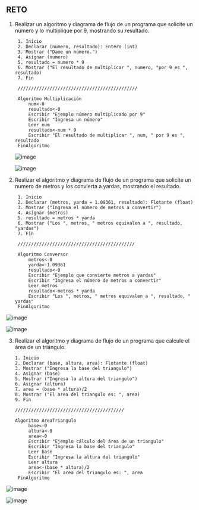 ## RETO
1. Realizar un algoritmo y diagrama de flujo de un programa que solicite un número y lo multiplique por 9, mostrando su resultado.

        1. Inicio
        2. Declarar (numero, resultado): Entero (int)
        3. Mostrar ("Dame un número.")
        4. Asignar (numero)
        5. resultado = numero * 9
        6. Mostrar ("El resultado de multiplicar ", numero, "por 9 es ", resultado)
        7. Fin
        
        /////////////////////////////////////////////
        
        Algoritmo Multiplicación
            num<-0
            resultado<-0
            Escribir "Ejemplo número multiplicado por 9"
            Escribir "Ingresa un número"
            Leer num
            resultado<-num * 9
            Escribir "El resultado de multiplicar ", num, " por 9 es ", resultado
        FinAlgoritmo
   
    ![image](https://user-images.githubusercontent.com/113545673/191580846-790a5d64-274b-4cb5-b09c-3345966323a5.png)

    ![image](https://user-images.githubusercontent.com/113545673/191582234-7e88105f-3d7a-4226-af63-f51250225e21.png)


2. Realizar el algoritmo y diagrama de flujo de un programa que solicite un numero de metros y los convierta a yardas, mostrando el resultado.
      
        1. Inicio
        2. Declarar (metros, yarda = 1.09361, resultado): Flotante (float)
        3. Mostrar ("Ingresa el número de metros a convertir")
        4. Asignar (metros)
        5. resultado = metros * yarda
        6. Mostrar ("Los ", metros, " metros equivalen a ", resultado, "yardas")
        7. Fin
        
        ////////////////////////////////////////////
        
        Algoritmo Conversor
            metros<-0
            yarda<-1.09361
            resultado<-0
            Escribir "Ejemplo que convierte metros a yardas"
            Escribir "Ingresa el número de metros a convertir"
            Leer metros
            resultado<-metros * yarda
            Escribir "Los ", metros, " metros equivalen a ", resultado, " yardas"
        FinAlgoritmo



![image](https://user-images.githubusercontent.com/113545673/191584538-dd199012-3190-45e7-8417-cf6bb23dbb65.png)

![image](https://user-images.githubusercontent.com/113545673/191584658-32f9e4a6-a297-43df-a86d-e622bc49c4c5.png)


3. Realizar el algoritmo y diagrama de flujo de un programa que calcule el área de un triángulo.

       1. Inicio
       2. Declarar (base, altura, area): Flotante (float)
       3. Mostrar ("Ingresa la base del triangulo")
       4. Asignar (base)
       5. Mostrar ("Ingresa la altura del triangulo")
       6. Asignar (altura)
       7. area = (base * altura)/2
       8. Mostrar ("El area del triangulo es: ", area)
       9. Fin
       
       /////////////////////////////////////////
       
       Algoritmo AreaTriangulo
            base<-0
            altura<-0
            area<-0
            Escribir "Ejemplo cálculo del área de un triangulo"
            Escribir "Ingresa la base del triangulo"
            Leer base
            Escribir "Ingresa la altura del triangulo"
            Leer altura
            area<-(base * altura)/2
            Escribir "El area del triangulo es: ", area
        FinAlgoritmo
        
 
![image](https://user-images.githubusercontent.com/113545673/191586280-9f2996eb-4a51-4723-82f4-a6e4ec63c2a8.png)

![image](https://user-images.githubusercontent.com/113545673/191586429-5471a0d2-0c54-43f6-b4a6-01cecc0abb0a.png)

